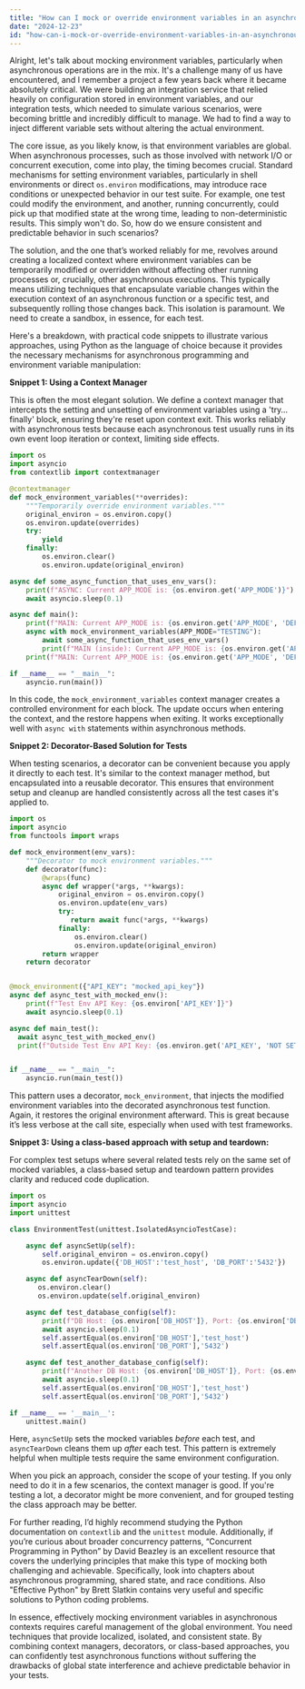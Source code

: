 ```yaml
---
title: "How can I mock or override environment variables in an asynchronous context?"
date: "2024-12-23"
id: "how-can-i-mock-or-override-environment-variables-in-an-asynchronous-context"
---
```


Alright, let's talk about mocking environment variables, particularly when asynchronous operations are in the mix. It's a challenge many of us have encountered, and I remember a project a few years back where it became absolutely critical. We were building an integration service that relied heavily on configuration stored in environment variables, and our integration tests, which needed to simulate various scenarios, were becoming brittle and incredibly difficult to manage. We had to find a way to inject different variable sets without altering the actual environment.

The core issue, as you likely know, is that environment variables are global. When asynchronous processes, such as those involved with network I/O or concurrent execution, come into play, the timing becomes crucial. Standard mechanisms for setting environment variables, particularly in shell environments or direct `os.environ` modifications, may introduce race conditions or unexpected behavior in our test suite. For example, one test could modify the environment, and another, running concurrently, could pick up that modified state at the wrong time, leading to non-deterministic results. This simply won't do. So, how do we ensure consistent and predictable behavior in such scenarios?

The solution, and the one that’s worked reliably for me, revolves around creating a localized context where environment variables can be temporarily modified or overridden without affecting other running processes or, crucially, other asynchronous executions. This typically means utilizing techniques that encapsulate variable changes within the execution context of an asynchronous function or a specific test, and subsequently rolling those changes back. This isolation is paramount. We need to create a sandbox, in essence, for each test.

Here's a breakdown, with practical code snippets to illustrate various approaches, using Python as the language of choice because it provides the necessary mechanisms for asynchronous programming and environment variable manipulation:

**Snippet 1: Using a Context Manager**

This is often the most elegant solution. We define a context manager that intercepts the setting and unsetting of environment variables using a 'try…finally' block, ensuring they're reset upon context exit. This works reliably with asynchronous tests because each asynchronous test usually runs in its own event loop iteration or context, limiting side effects.

```python
import os
import asyncio
from contextlib import contextmanager

@contextmanager
def mock_environment_variables(**overrides):
    """Temporarily override environment variables."""
    original_environ = os.environ.copy()
    os.environ.update(overrides)
    try:
        yield
    finally:
        os.environ.clear()
        os.environ.update(original_environ)

async def some_async_function_that_uses_env_vars():
    print(f"ASYNC: Current APP_MODE is: {os.environ.get('APP_MODE')}")
    await asyncio.sleep(0.1)

async def main():
    print(f"MAIN: Current APP_MODE is: {os.environ.get('APP_MODE', 'DEFAULT')}")
    async with mock_environment_variables(APP_MODE="TESTING"):
        await some_async_function_that_uses_env_vars()
        print(f"MAIN (inside): Current APP_MODE is: {os.environ.get('APP_MODE')}")
    print(f"MAIN: Current APP_MODE is: {os.environ.get('APP_MODE', 'DEFAULT')}")

if __name__ == "__main__":
    asyncio.run(main())
```

In this code, the `mock_environment_variables` context manager creates a controlled environment for each block. The update occurs when entering the context, and the restore happens when exiting. It works exceptionally well with `async with` statements within asynchronous methods.

**Snippet 2: Decorator-Based Solution for Tests**

When testing scenarios, a decorator can be convenient because you apply it directly to each test. It's similar to the context manager method, but encapsulated into a reusable decorator. This ensures that environment setup and cleanup are handled consistently across all the test cases it's applied to.

```python
import os
import asyncio
from functools import wraps

def mock_environment(env_vars):
    """Decorator to mock environment variables."""
    def decorator(func):
        @wraps(func)
        async def wrapper(*args, **kwargs):
            original_environ = os.environ.copy()
            os.environ.update(env_vars)
            try:
               return await func(*args, **kwargs)
            finally:
                os.environ.clear()
                os.environ.update(original_environ)
        return wrapper
    return decorator


@mock_environment({"API_KEY": "mocked_api_key"})
async def async_test_with_mocked_env():
    print(f"Test Env API Key: {os.environ['API_KEY']}")
    await asyncio.sleep(0.1)

async def main_test():
  await async_test_with_mocked_env()
  print(f"Outside Test Env API Key: {os.environ.get('API_KEY', 'NOT SET')}")


if __name__ == "__main__":
    asyncio.run(main_test())

```

This pattern uses a decorator, `mock_environment`, that injects the modified environment variables into the decorated asynchronous test function. Again, it restores the original environment afterward. This is great because it’s less verbose at the call site, especially when used with test frameworks.

**Snippet 3: Using a class-based approach with setup and teardown:**

For complex test setups where several related tests rely on the same set of mocked variables, a class-based setup and teardown pattern provides clarity and reduced code duplication.

```python
import os
import asyncio
import unittest

class EnvironmentTest(unittest.IsolatedAsyncioTestCase):

    async def asyncSetUp(self):
        self.original_environ = os.environ.copy()
        os.environ.update({'DB_HOST':'test_host', 'DB_PORT':'5432'})

    async def asyncTearDown(self):
       os.environ.clear()
       os.environ.update(self.original_environ)

    async def test_database_config(self):
        print(f"DB Host: {os.environ['DB_HOST']}, Port: {os.environ['DB_PORT']}")
        await asyncio.sleep(0.1)
        self.assertEqual(os.environ['DB_HOST'],'test_host')
        self.assertEqual(os.environ['DB_PORT'],'5432')

    async def test_another_database_config(self):
        print(f"Another DB Host: {os.environ['DB_HOST']}, Port: {os.environ['DB_PORT']}")
        await asyncio.sleep(0.1)
        self.assertEqual(os.environ['DB_HOST'],'test_host')
        self.assertEqual(os.environ['DB_PORT'],'5432')

if __name__ == '__main__':
    unittest.main()
```

Here, `asyncSetUp` sets the mocked variables *before* each test, and `asyncTearDown` cleans them up *after* each test. This pattern is extremely helpful when multiple tests require the same environment configuration.

When you pick an approach, consider the scope of your testing. If you only need to do it in a few scenarios, the context manager is good. If you're testing a lot, a decorator might be more convenient, and for grouped testing the class approach may be better.

For further reading, I’d highly recommend studying the Python documentation on `contextlib` and the `unittest` module. Additionally, if you’re curious about broader concurrency patterns, “Concurrent Programming in Python” by David Beazley is an excellent resource that covers the underlying principles that make this type of mocking both challenging and achievable. Specifically, look into chapters about asynchronous programming, shared state, and race conditions. Also "Effective Python" by Brett Slatkin contains very useful and specific solutions to Python coding problems.

In essence, effectively mocking environment variables in asynchronous contexts requires careful management of the global environment. You need techniques that provide localized, isolated, and consistent state. By combining context managers, decorators, or class-based approaches, you can confidently test asynchronous functions without suffering the drawbacks of global state interference and achieve predictable behavior in your tests.

